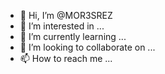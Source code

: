 - 👋 Hi, I’m @MOR3SREZ
- 👀 I’m interested in ...
- 🌱 I’m currently learning ...
- 💞️ I’m looking to collaborate on ...
- 📫 How to reach me ...

<!---
MOR3SREZ/MOR3SREZ is a ✨ special ✨ repository because its `README.md` (this file) appears on your GitHub profile.
You can click the Preview link to take a look at your changes.
--->
